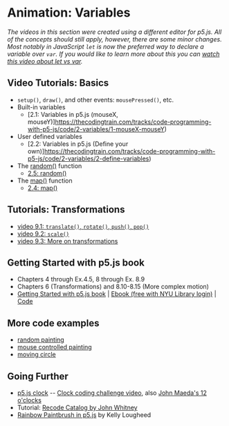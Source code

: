 # Animation: Variables

_The videos in this section were created using a different editor for p5.js. All of the concepts should still apply, however, there are some minor changes. Most notably in JavaScript `let` is now the preferred way to declare a variable over `var`. If you would like to learn more about this you can [watch this video about let vs var](https://youtu.be/q8SHaDQdul0)._

## Video Tutorials: Basics

- `setup()`, `draw()`, and other events: `mousePressed()`, etc.
- Built-in variables
  - [2.1: Variables in p5.js (mouseX, mouseY)]https://thecodingtrain.com/tracks/code-programming-with-p5-js/code/2-variables/1-mouseX-mouseY)
- User defined variables
  - [2.2: Variables in p5.js (Define your own)]https://thecodingtrain.com/tracks/code-programming-with-p5-js/code/2-variables/2-define-variables)
- The [random()](http://p5js.org/reference/#/p5/random) function
  - [2.5: random()](https://thecodingtrain.com/tracks/code-programming-with-p5-js/code/2-variables/4-random)
- The [map()](http://p5js.org/reference/#/p5/map) function
  - [2.4: map()](https://thecodingtrain.com/tracks/code-programming-with-p5-js/code/2-variables/5-map)

## Tutorials: Transformations

- [video 9.1: `translate()`, `rotate()`, `push()`, `pop()`](https://thecodingtrain.com/tracks/transformations-in-p5)
- [video 9.2: `scale()`](https://thecodingtrain.com/tracks/transformations-in-p5/transformations/scale)
- [video 9.3: More on transformations](https://thecodingtrain.com/tracks/transformations-in-p5/transformations/more-transformations)

## Getting Started with p5.js book

- Chapters 4 through Ex.4.5, 8 through Ex. 8.9
- Chapters 6 (Transformations) and 8.10-8.15 (More complex motion)
- [Getting Started with p5.js book](http://amzn.to/2ckixCW) | [Ebook (free with NYU Library login)](https://ebookcentral.proquest.com/lib/nyulibrary-ebooks/detail.action?docID=4333728) | [Code](https://github.com/lmccart/gswp5.js-code)

## More code examples

- [random painting](https://editor.p5js.org/icm/sketches/HJg8jfcT3)
- [mouse controlled painting](https://editor.p5js.org/icm/sketches/r1JeQqa3)
- [moving circle](https://editor.p5js.org/icm/sketches/Bymv7ca2)

## Going Further

- [p5.js clock](https://editor.p5js.org/icm/sketches/ryYueiWu7) -- [Clock coding challenge video](https://thecodingtrain.com/challenges/74-clock), also [John Maeda's 12 o'clocks](https://codingtrain.github.io/12oclocks/)
- Tutorial: [Recode Catalog by John Whitney](https://github.com/itpresidents/icm-help-sessions-2020/blob/master/session-02/session-02.md)
- [Rainbow Paintbrush in p5.js](https://medium.com/@kellylougheed/rainbow-paintbrush-in-p5-js-e452d5540b25) by Kelly Lougheed
